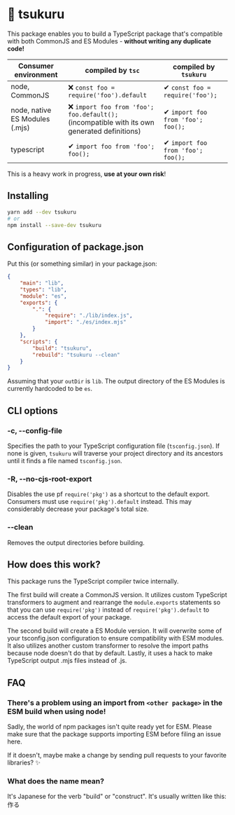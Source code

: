 # 🔨 tsukuru

This package enables you to build a TypeScript package that's compatible with both CommonJS and ES Modules - **without writing any duplicate code!**

| Consumer environment           | compiled by `tsc`                                                                              | compiled by `tsukuru`             |
|--------------------------------|------------------------------------------------------------------------------------------------|-----------------------------------|
| node, CommonJS                 | ❌ `const foo = require('foo').default`                                                         | ✔ `const foo = require('foo');`   |
| node, native ES Modules (.mjs) | ❌ `import foo from 'foo'; foo.default();`<br>(incompatible with its own generated definitions) | ✔ `import foo from 'foo'; foo();` |
| typescript                     | ✔ `import foo from 'foo'; foo();`                                                              | ✔ `import foo from 'foo'; foo();` |

This is a heavy work in progress, **use at your own risk**!

## Installing

```sh
yarn add --dev tsukuru
# or
npm install --save-dev tsukuru
```

## Configuration of package.json

Put this (or something similar) in your package.json:

```json
{
    "main": "lib",
    "types": "lib",
    "module": "es",
    "exports": {
        ".": {
            "require": "./lib/index.js",
            "import": "./es/index.mjs"
        }
    },
    "scripts": {
        "build": "tsukuru",
        "rebuild": "tsukuru --clean"
    }
}
```

Assuming that your `outDir` is `lib`. The output directory of the ES Modules is currently hardcoded to be `es`.

## CLI options

### -c, --config-file

Specifies the path to your TypeScript configuration file (`tsconfig.json`).
If none is given, `tsukuru` will traverse your project directory and its ancestors until it finds a file named `tsconfig.json`.

### -R, --no-cjs-root-export

Disables the use pf `require('pkg')` as a shortcut to the default export. Consumers must use `require('pkg').default` instead.
This may considerably decrease your package's total size.

### --clean

Removes the output directories before building.

## How does this work?

This package runs the TypeScript compiler twice internally.

The first build will create a CommonJS version.
It utilizes custom TypeScript transformers to augment and rearrange the `module.exports` statements
so that you can use `require('pkg')` instead of `require('pkg').default`
to access the default export of your package.

The second build will create a ES Module version.
It will overwrite some of your tsconfig.json configuration to ensure compatibility with ESM modules.
It also utilizes another custom transformer to resolve the import paths because node doesn't do that by default.
Lastly, it uses a hack to make TypeScript output .mjs files instead of .js.

## FAQ

### There's a problem using an import from `<other package>` in the ESM build when using node!

Sadly, the world of npm packages isn't quite ready yet for ESM. Please make sure that the package supports importing ESM before filing an issue here.

If it doesn't, maybe make a change by sending pull requests to your favorite libraries? ✨

### What does the name mean?

It's Japanese for the verb "build" or "construct". It's usually written like this: 作る
